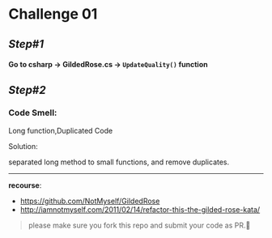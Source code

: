 # Challenge 01

## *Step#1*

#### Go to **csharp**  -> **GildedRose.cs** -> `UpdateQuality()` function 


## *Step#2*


### Code Smell:
Long function,Duplicated Code

Solution:

separated long method to small functions, and remove duplicates.

---


**recourse**: 
- https://github.com/NotMyself/GildedRose
- http://iamnotmyself.com/2011/02/14/refactor-this-the-gilded-rose-kata/

> please make sure you fork this repo and submit your code as PR.🦾
